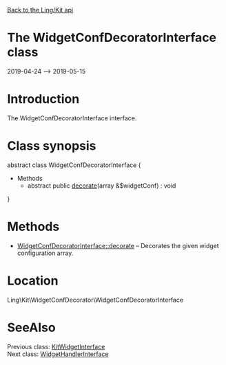 [Back to the Ling/Kit api](https://github.com/lingtalfi/Kit/blob/master/doc/api/Ling/Kit.md)



The WidgetConfDecoratorInterface class
================
2019-04-24 --> 2019-05-15






Introduction
============

The WidgetConfDecoratorInterface interface.



Class synopsis
==============


abstract class <span class="pl-k">WidgetConfDecoratorInterface</span>  {

- Methods
    - abstract public [decorate](https://github.com/lingtalfi/Kit/blob/master/doc/api/Ling/Kit/WidgetConfDecorator/WidgetConfDecoratorInterface/decorate.md)(array &$widgetConf) : void

}






Methods
==============

- [WidgetConfDecoratorInterface::decorate](https://github.com/lingtalfi/Kit/blob/master/doc/api/Ling/Kit/WidgetConfDecorator/WidgetConfDecoratorInterface/decorate.md) &ndash; Decorates the given widget configuration array.





Location
=============
Ling\Kit\WidgetConfDecorator\WidgetConfDecoratorInterface


SeeAlso
==============
Previous class: [KitWidgetInterface](https://github.com/lingtalfi/Kit/blob/master/doc/api/Ling/Kit/Widget/KitWidgetInterface.md)<br>Next class: [WidgetHandlerInterface](https://github.com/lingtalfi/Kit/blob/master/doc/api/Ling/Kit/WidgetHandler/WidgetHandlerInterface.md)<br>
